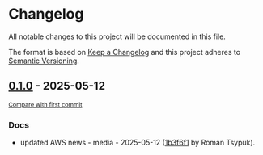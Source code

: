 # Changelog

All notable changes to this project will be documented in this file.

The format is based on [Keep a Changelog](http://keepachangelog.com/en/1.0.0/)
and this project adheres to [Semantic Versioning](http://semver.org/spec/v2.0.0.html).

<!-- insertion marker -->
## [0.1.0](https://github.com/tsypuk/aws-news/releases/tag/ver-2025-05-120.1.0) - 2025-05-12

<small>[Compare with first commit](https://github.com/tsypuk/aws-news/compare/591d19c019a074be6a72741917c58b916d52a8b7...ver-2025-05-12)</small>

### Docs

- updated AWS news - media - 2025-05-12 ([1b3f6f1](https://github.com/tsypuk/aws-news/commit/1b3f6f1615b7d12455e09d0971f90072da83b9cd) by Roman Tsypuk).

